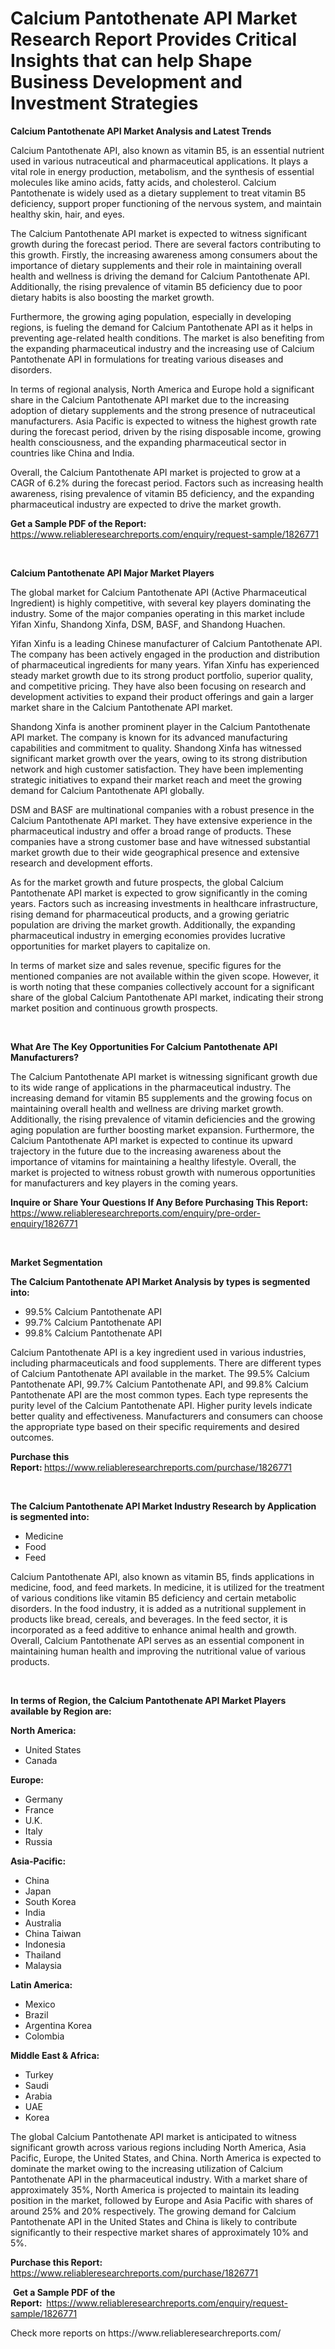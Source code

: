 <p><h1>Calcium Pantothenate API Market Research Report Provides Critical Insights that can help Shape Business Development and Investment Strategies</h1></p><p><strong>Calcium Pantothenate API Market Analysis and Latest Trends</strong></p>
<p><p>Calcium Pantothenate API, also known as vitamin B5, is an essential nutrient used in various nutraceutical and pharmaceutical applications. It plays a vital role in energy production, metabolism, and the synthesis of essential molecules like amino acids, fatty acids, and cholesterol. Calcium Pantothenate is widely used as a dietary supplement to treat vitamin B5 deficiency, support proper functioning of the nervous system, and maintain healthy skin, hair, and eyes.</p><p>The Calcium Pantothenate API market is expected to witness significant growth during the forecast period. There are several factors contributing to this growth. Firstly, the increasing awareness among consumers about the importance of dietary supplements and their role in maintaining overall health and wellness is driving the demand for Calcium Pantothenate API. Additionally, the rising prevalence of vitamin B5 deficiency due to poor dietary habits is also boosting the market growth.</p><p>Furthermore, the growing aging population, especially in developing regions, is fueling the demand for Calcium Pantothenate API as it helps in preventing age-related health conditions. The market is also benefiting from the expanding pharmaceutical industry and the increasing use of Calcium Pantothenate API in formulations for treating various diseases and disorders.</p><p>In terms of regional analysis, North America and Europe hold a significant share in the Calcium Pantothenate API market due to the increasing adoption of dietary supplements and the strong presence of nutraceutical manufacturers. Asia Pacific is expected to witness the highest growth rate during the forecast period, driven by the rising disposable income, growing health consciousness, and the expanding pharmaceutical sector in countries like China and India.</p><p>Overall, the Calcium Pantothenate API market is projected to grow at a CAGR of 6.2% during the forecast period. Factors such as increasing health awareness, rising prevalence of vitamin B5 deficiency, and the expanding pharmaceutical industry are expected to drive the market growth.</p></p>
<p><strong>Get a Sample PDF of the Report:&nbsp;</strong> <a href="https://www.reliableresearchreports.com/enquiry/request-sample/1826771">https://www.reliableresearchreports.com/enquiry/request-sample/1826771</a></p>
<p>&nbsp;</p>
<p><strong>Calcium Pantothenate API Major Market Players</strong></p>
<p><p>The global market for Calcium Pantothenate API (Active Pharmaceutical Ingredient) is highly competitive, with several key players dominating the industry. Some of the major companies operating in this market include Yifan Xinfu, Shandong Xinfa, DSM, BASF, and Shandong Huachen. </p><p>Yifan Xinfu is a leading Chinese manufacturer of Calcium Pantothenate API. The company has been actively engaged in the production and distribution of pharmaceutical ingredients for many years. Yifan Xinfu has experienced steady market growth due to its strong product portfolio, superior quality, and competitive pricing. They have also been focusing on research and development activities to expand their product offerings and gain a larger market share in the Calcium Pantothenate API market. </p><p>Shandong Xinfa is another prominent player in the Calcium Pantothenate API market. The company is known for its advanced manufacturing capabilities and commitment to quality. Shandong Xinfa has witnessed significant market growth over the years, owing to its strong distribution network and high customer satisfaction. They have been implementing strategic initiatives to expand their market reach and meet the growing demand for Calcium Pantothenate API globally.</p><p>DSM and BASF are multinational companies with a robust presence in the Calcium Pantothenate API market. They have extensive experience in the pharmaceutical industry and offer a broad range of products. These companies have a strong customer base and have witnessed substantial market growth due to their wide geographical presence and extensive research and development efforts.</p><p>As for the market growth and future prospects, the global Calcium Pantothenate API market is expected to grow significantly in the coming years. Factors such as increasing investments in healthcare infrastructure, rising demand for pharmaceutical products, and a growing geriatric population are driving the market growth. Additionally, the expanding pharmaceutical industry in emerging economies provides lucrative opportunities for market players to capitalize on.</p><p>In terms of market size and sales revenue, specific figures for the mentioned companies are not available within the given scope. However, it is worth noting that these companies collectively account for a significant share of the global Calcium Pantothenate API market, indicating their strong market position and continuous growth prospects.</p></p>
<p>&nbsp;</p>
<p><strong>What Are The Key Opportunities For Calcium Pantothenate API Manufacturers?</strong></p>
<p><p>The Calcium Pantothenate API market is witnessing significant growth due to its wide range of applications in the pharmaceutical industry. The increasing demand for vitamin B5 supplements and the growing focus on maintaining overall health and wellness are driving market growth. Additionally, the rising prevalence of vitamin deficiencies and the growing aging population are further boosting market expansion. Furthermore, the Calcium Pantothenate API market is expected to continue its upward trajectory in the future due to the increasing awareness about the importance of vitamins for maintaining a healthy lifestyle. Overall, the market is projected to witness robust growth with numerous opportunities for manufacturers and key players in the coming years.</p></p>
<p><strong>Inquire or Share Your Questions If Any Before Purchasing This Report:</strong> <a href="https://www.reliableresearchreports.com/enquiry/pre-order-enquiry/1826771">https://www.reliableresearchreports.com/enquiry/pre-order-enquiry/1826771</a></p>
<p>&nbsp;</p>
<p><strong>Market Segmentation</strong></p>
<p><strong>The Calcium Pantothenate API Market Analysis by types is segmented into:</strong></p>
<p><ul><li>99.5% Calcium Pantothenate API</li><li>99.7% Calcium Pantothenate API</li><li>99.8% Calcium Pantothenate API</li></ul></p>
<p><p>Calcium Pantothenate API is a key ingredient used in various industries, including pharmaceuticals and food supplements. There are different types of Calcium Pantothenate API available in the market. The 99.5% Calcium Pantothenate API, 99.7% Calcium Pantothenate API, and 99.8% Calcium Pantothenate API are the most common types. Each type represents the purity level of the Calcium Pantothenate API. Higher purity levels indicate better quality and effectiveness. Manufacturers and consumers can choose the appropriate type based on their specific requirements and desired outcomes.</p></p>
<p><strong>Purchase this Report:&nbsp;</strong><a href="https://www.reliableresearchreports.com/purchase/1826771">https://www.reliableresearchreports.com/purchase/1826771</a></p>
<p>&nbsp;</p>
<p><strong>The Calcium Pantothenate API Market Industry Research by Application is segmented into:</strong></p>
<p><ul><li>Medicine</li><li>Food</li><li>Feed</li></ul></p>
<p><p>Calcium Pantothenate API, also known as vitamin B5, finds applications in medicine, food, and feed markets. In medicine, it is utilized for the treatment of various conditions like vitamin B5 deficiency and certain metabolic disorders. In the food industry, it is added as a nutritional supplement in products like bread, cereals, and beverages. In the feed sector, it is incorporated as a feed additive to enhance animal health and growth. Overall, Calcium Pantothenate API serves as an essential component in maintaining human health and improving the nutritional value of various products.</p></p>
<p>&nbsp;</p>
<p><strong>In terms of Region, the Calcium Pantothenate API Market Players available by Region are:</strong></p>
<p>
    <p> <strong> North America: </strong>
        <ul>
            <li>United States</li>
            <li>Canada</li>
        </ul>
        </p> 
    <p> <strong> Europe: </strong>
        <ul>
            <li>Germany</li>
            <li>France</li>
            <li>U.K.</li>
            <li>Italy</li>
            <li>Russia</li>
        </ul>
        </p> 
    <p> <strong> Asia-Pacific: </strong>
        <ul>
            <li>China</li>
            <li>Japan</li>
            <li>South Korea</li>
            <li>India</li>
            <li>Australia</li>
            <li>China Taiwan</li>
            <li>Indonesia</li>
            <li>Thailand</li>
            <li>Malaysia</li>
        </ul>
        </p> 
    <p> <strong> Latin America: </strong>
        <ul>
            <li>Mexico</li>
            <li>Brazil</li>
            <li>Argentina Korea</li>
            <li>Colombia</li>
        </ul>
        </p> 
    <p> <strong> Middle East & Africa: </strong>
        <ul>
            <li>Turkey</li>
            <li>Saudi</li>
            <li>Arabia</li>
            <li>UAE</li>
            <li>Korea</li>
        </ul>
    </p>
    </p>
<p><p>The global Calcium Pantothenate API market is anticipated to witness significant growth across various regions including North America, Asia Pacific, Europe, the United States, and China. North America is expected to dominate the market owing to the increasing utilization of Calcium Pantothenate API in the pharmaceutical industry. With a market share of approximately 35%, North America is projected to maintain its leading position in the market, followed by Europe and Asia Pacific with shares of around 25% and 20% respectively. The growing demand for Calcium Pantothenate API in the United States and China is likely to contribute significantly to their respective market shares of approximately 10% and 5%.</p></p>
<p><strong>Purchase this Report: </strong><a href="https://www.reliableresearchreports.com/purchase/1826771">https://www.reliableresearchreports.com/purchase/1826771</a></p>
<p>&nbsp;<strong>Get a Sample PDF of the Report:&nbsp;&nbsp;</strong><a href="https://www.reliableresearchreports.com/enquiry/request-sample/1826771">https://www.reliableresearchreports.com/enquiry/request-sample/1826771</a></p>
<p><strong></strong></p>
<p>Check more reports on https://www.reliableresearchreports.com/</p>